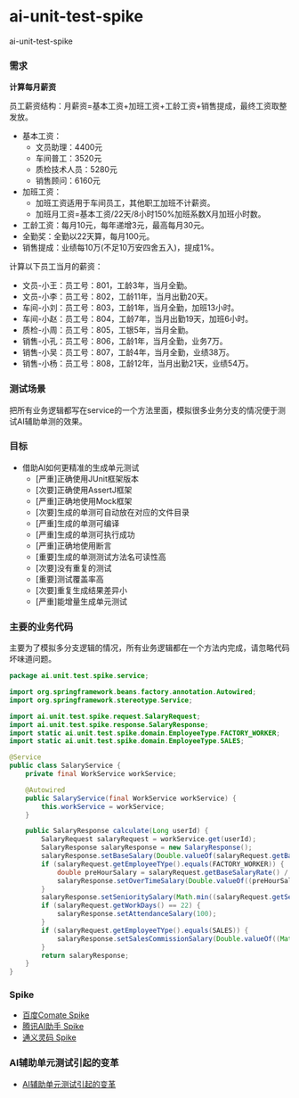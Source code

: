 # ai-unit-test-spike
ai-unit-test-spike

### 需求

**计算每月薪资**

员工薪资结构：月薪资=基本工资+加班工资+工龄工资+销售提成，最终工资取整发放。

* 基本工资：
  * 文员助理：4400元
  * 车间普工：3520元
  * 质检技术人员：5280元
  * 销售顾问：6160元
* 加班工资：
  * 加班工资适用于车间员工，其他职工加班不计薪资。
  * 加班月工资=基本工资/22天/8小时150%加班系数X月加班小时数。
* 工龄工资：每月10元，每年递增3元，最高每月30元。
* 全勤奖：全勤以22天算，每月100元。
* 销售提成：业绩每10万(不足10万安四舍五入)，提成1%。

计算以下员工当月的薪资：

* 文员-小王：员工号：801，工龄3年，当月全勤。
* 文员-小李：员工号：802，工龄11年，当月出勤20天。
* 车间-小刘：员工号：803，工龄1年，当月全勤，加班13小时。
* 车间-小赵：员工号：804，工龄7年，当月出勤19天，加班6小时。
* 质检-小周：员工号：805，工银5年，当月全勤。
* 销售-小孔：员工号：806，工龄1年，当月全勤，业务7万。
* 销售-小吴：员工号：807，工龄4年，当月全勤，业绩38万。
* 销售-小杨：员工号：808，工龄12年，当月出勤21天，业绩54万。

### 测试场景

把所有业务逻辑都写在service的一个方法里面，模拟很多业务分支的情况便于测试AI辅助单测的效果。

### 目标

* 借助AI如何更精准的生成单元测试
  * [严重]正确使用JUnit框架版本
  * [次要]正确使用AssertJ框架
  * [严重]正确地使用Mock框架
  * [次要]生成的单测可自动放在对应的文件目录
  * [严重]生成的单测可编译 
  * [严重]生成的单测可执行成功
  * [严重]正确地使用断言
  * [重要]生成的单测测试方法名可读性高
  * [次要]没有重复的测试
  * [重要]测试覆盖率高
  * [次要]重复生成结果差异小
  * [严重]能增量生成单元测试

### 主要的业务代码

主要为了模拟多分支逻辑的情况，所有业务逻辑都在一个方法内完成，请忽略代码坏味道问题。

```java
package ai.unit.test.spike.service;

import org.springframework.beans.factory.annotation.Autowired;
import org.springframework.stereotype.Service;

import ai.unit.test.spike.request.SalaryRequest;
import ai.unit.test.spike.response.SalaryResponse;
import static ai.unit.test.spike.domain.EmployeeType.FACTORY_WORKER;
import static ai.unit.test.spike.domain.EmployeeType.SALES;

@Service
public class SalaryService {
    private final WorkService workService;

    @Autowired
    public SalaryService(final WorkService workService) {
        this.workService = workService;
    }

    public SalaryResponse calculate(Long userId) {
        SalaryRequest salaryRequest = workService.get(userId);
        SalaryResponse salaryResponse = new SalaryResponse();
        salaryResponse.setBaseSalary(Double.valueOf(salaryRequest.getBaseSalaryRate() / 22 * salaryRequest.getWorkDays()).intValue());
        if (salaryRequest.getEmployeeTYpe().equals(FACTORY_WORKER)) {
            double preHourSalary = salaryRequest.getBaseSalaryRate() / 22 / 8 * 1.5;
            salaryResponse.setOverTimeSalary(Double.valueOf((preHourSalary * salaryRequest.getOverTimeHours())).intValue());
        }
        salaryResponse.setSenioritySalary(Math.min((salaryRequest.getSeniority() - 1) * 3 + 10, 30));
        if (salaryRequest.getWorkDays() == 22) {
            salaryResponse.setAttendanceSalary(100);
        }
        if (salaryRequest.getEmployeeTYpe().equals(SALES)) {
            salaryResponse.setSalesCommissionSalary(Double.valueOf((Math.round(salaryRequest.getSalesRevenue() / 10) * 1000)).intValue());
        }
        return salaryResponse;
    }
}
```

### Spike

* [百度Comate Spike](./docs/baidu-comate.md)
* [腾讯AI助手 Spike](./docs/tencent-ai.md)
* [通义灵码 Spike](./docs/tongyi-lingma.md)

### AI辅助单元测试引起的变革

* [AI辅助单元测试引起的变革](./docs/ai-unit-test-evolution.md)
